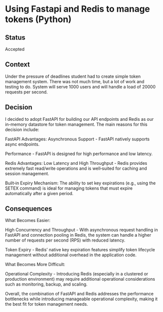 # Using Fastapi and Redis to manage tokens (Python)

## Status
Accepted

## Context
Under the pressure of deadlines student had to create simple token management system. There was not much time, but a lot of work and testing to do. System will serve 1000 users and will handle a load of 20000 requests per second.

## Decision
I decided to adopt FastAPI for building our API endpoints and Redis as our in-memory datastore for token management. The main reasons for this decision include:

FastAPI Advantages:
Asynchronous Support - FastAPI natively supports async endpoints.

Performance - FastAPI is designed for high performance and low latency.

Redis Advantages:
Low Latency and High Throughput - Redis provides extremely fast read/write operations and is well‑suited for caching and session management.

Built‑in Expiry Mechanism: The ability to set key expirations (e.g., using the SETEX command) is ideal for managing tokens that must expire automatically after a given period.


## Consequences
What Becomes Easier:

High Concurrency and Throughput - With asynchronous request handling in FastAPI and connection pooling in Redis, the system can handle a higher number of requests per second (RPS) with reduced latency.

Token Expiry - Redis’ native key expiration features simplify token lifecycle management without additional overhead in the application code.

What Becomes More Difficult:

Operational Complexity - Introducing Redis (especially in a clustered or production environment) may require additional operational considerations such as monitoring, backup, and scaling.

Overall, the combination of FastAPI and Redis addresses the performance bottlenecks while introducing manageable operational complexity, making it the best fit for token management needs.

